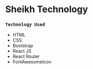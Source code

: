 # Sheikh Technology

### `Technology Used`
- HTML
- CSS
- Bootstrap
- React JS
- React Router
- FontAwesomeIcon